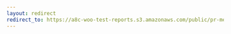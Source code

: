 ```yaml
---
layout: redirect
redirect_to: https://a8c-woo-test-reports.s3.amazonaws.com/public/pr-merge/37040/api/index.html
---
```

